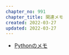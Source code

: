 ```yaml
---
chapter_no: 991
chapter_title: 関連メモ
created: 2022-03-27
updated: 2022-03-27
---
```

- [Pythonのメモ]({{link_to_it_python}})
